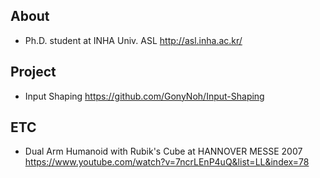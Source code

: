## About
* Ph.D. student at INHA Univ. ASL <http://asl.inha.ac.kr/>

## Project
* Input Shaping <https://github.com/GonyNoh/Input-Shaping>

## ETC
* Dual Arm Humanoid with Rubik's Cube at HANNOVER MESSE 2007  <br/><https://www.youtube.com/watch?v=7ncrLEnP4uQ&list=LL&index=78>
  
